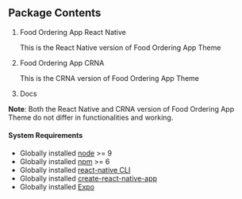 ## Package Contents

1. Food Ordering App React Native

   This is the React Native version of Food Ordering App Theme

2. Food Ordering App CRNA

   This is the CRNA version of Food Ordering App Theme

3. Docs

**Note**: Both the React Native and CRNA version of Food Ordering App Theme do not differ in functionalities and working.

#### System Requirements

- Globally installed [node](https://nodejs.org/en/) >= 9
- Globally installed [npm](https://www.npmjs.com/) >= 6
- Globally installed [react-native CLI](https://facebook.github.io/react-native/docs/getting-started.html)
- Globally installed [create-react-native-app](https://github.com/react-community/create-react-native-app)
- Globally installed [Expo](https://expo.io/)
